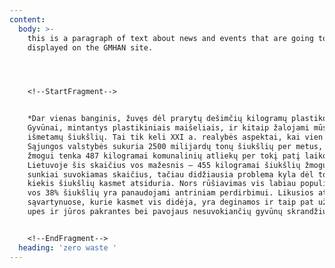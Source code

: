 ```yaml
---
content:
  body: >-
    this is a paragraph of text about news and events that are going to be
    displayed on the GMHAN site.




    <!--StartFragment-->


    *Dar vienas banginis, žuvęs dėl prarytų dešimčių kilogramų plastiko.
    Gyvūnai, mintantys plastikiniais maišeliais, ir kitaip žalojami mūsų
    išmetamų šiukšlių. Tai tik keli XXI a. realybės aspektai, kai vien Europos
    Sąjungos valstybės sukuria 2500 milijardų tonų šiukšlių per metus, o vienam
    žmogui tenka 487 kilogramai komunalinių atliekų per tokį patį laikotarpį.
    Lietuvoje šis skaičius vos mažesnis – 455 kilogramai šiukšlių žmogui. Tai
    sunkiai suvokiamas skaičius, tačiau didžiausia problema kyla dėl to, kur šis
    kiekis šiukšlių kasmet atsiduria. Nors rūšiavimas vis labiau populiarėja,
    vos 38% šiukšlių yra panaudojami antriniam perdirbimui. Likusios atsiduria
    sąvartynuose, kurie kasmet vis didėja, yra deginamos ir taip pat užpildo
    upes ir jūros pakrantes bei pavojaus nesuvokiančių gyvūnų skrandžius.*


    <!--EndFragment-->
  heading: 'zero waste '
---
```


